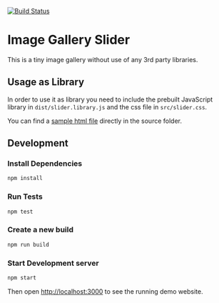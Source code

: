 [![Build Status](https://travis-ci.org/amitevski/slider.svg?branch=master)](https://travis-ci.org/amitevski/slider)

# Image Gallery Slider

This is a tiny image gallery without use of any 3rd party libraries.

## Usage as Library

In order to use it as library you need to include the prebuilt JavaScript library in `dist/slider.library.js` and the css file in `src/slider.css`.

You can find a [sample html file](https://github.com/amitevski/slider/blob/master/index.html) directly in the source folder. 


## Development

### Install Dependencies
```bash
npm install
```

### Run Tests

```bash
npm test
```

### Create a new build

```bash
npm run build
```

### Start Development server

```bash
npm start
```

Then open [http://localhost:3000](http://localhost:3000) to see the running demo website. 

